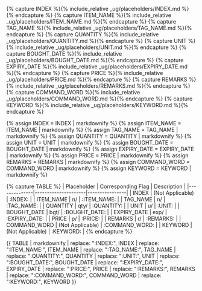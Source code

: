 <!-- markdownlint-disable-file first-line-h1 -->

<!-- ===== DECLARE VARIABLES ===== -->
<!-- markdownlint-disable -->
{% capture INDEX %}{% include_relative _ug/placeholders/INDEX.md %}{% endcapture %}
{% capture ITEM_NAME %}{% include_relative _ug/placeholders/ITEM_NAME.md %}{% endcapture %}
{% capture TAG_NAME %}{% include_relative _ug/placeholders/TAG_NAME.md %}{% endcapture %}
{% capture QUANTITY %}{% include_relative _ug/placeholders/QUANTITY.md %}{% endcapture %}
{% capture UNIT %}{% include_relative _ug/placeholders/UNIT.md %}{% endcapture %}
{% capture BOUGHT_DATE %}{% include_relative _ug/placeholders/BOUGHT_DATE.md %}{% endcapture %}
{% capture EXPIRY_DATE %}{% include_relative _ug/placeholders/EXPIRY_DATE.md %}{% endcapture %}
{% capture PRICE %}{% include_relative _ug/placeholders/PRICE.md %}{% endcapture %}
{% capture REMARKS %}{% include_relative _ug/placeholders/REMARKS.md %}{% endcapture %}
{% capture COMMAND_WORD %}{% include_relative _ug/placeholders/COMMAND_WORD.md %}{% endcapture %}
{% capture KEYWORD %}{% include_relative _ug/placeholders/KEYWORD.md %}{% endcapture %}

{% assign INDEX = INDEX | markdownify %}
{% assign ITEM_NAME = ITEM_NAME | markdownify %}
{% assign TAG_NAME = TAG_NAME | markdownify %}
{% assign QUANTITY = QUANTITY | markdownify %}
{% assign UNIT = UNIT | markdownify %}
{% assign BOUGHT_DATE = BOUGHT_DATE | markdownify %}
{% assign EXPIRY_DATE = EXPIRY_DATE | markdownify %}
{% assign PRICE = PRICE | markdownify %}
{% assign REMARKS = REMARKS | markdownify %}
{% assign COMMAND_WORD = COMMAND_WORD | markdownify %}
{% assign KEYWORD = KEYWORD | markdownify %}
<!-- markdownlint-restore -->

<!-- ===== CREATE TABLE FORMATTING IN NORMAL+ MARKDOWN ===== -->
<!-- WE USE :variable: FOR VALUES THAT ARE TO BE SUBSTITUTED -->
{% capture TABLE %}
| Placeholder  | Corresponding Flag  | Description    |
|--------------|---------------------|----------------|
| INDEX        | (Not Applicable)    | :INDEX:        |
| ITEM_NAME    | n/                  | :ITEM_NAME:    |
| TAG_NAME     | n/                  | :TAG_NAME:     |
| QUANTITY     | qty/                | :QUANTITY:     |
| UNIT         | u/                  | :UNIT:         |
| BOUGHT_DATE  | bgt/                | :BOUGHT_DATE:  |
| EXPIRY_DATE  | exp/                | :EXPIRY_DATE:  |
| PRICE        | p/                  | :PRICE:        |
| REMARKS      | r/                  | :REMARKS:      |
| COMMAND_WORD | (Not Applicable)    | :COMMAND_WORD: |
| KEYWORD      | (Not Applicable)    | :KEYWORD:      |
{% endcapture %}

<!-- ===== RENDER THE ACTUAL TABLE ===== -->
{{ TABLE
  | markdownify
  | replace: ":INDEX:", INDEX
  | replace: ":ITEM_NAME:", ITEM_NAME
  | replace: ":TAG_NAME:", TAG_NAME
  | replace: ":QUANTITY:", QUANTITY
  | replace: ":UNIT:", UNIT
  | replace: ":BOUGHT_DATE:", BOUGHT_DATE
  | replace: ":EXPIRY_DATE:", EXPIRY_DATE
  | replace: ":PRICE:", PRICE
  | replace: ":REMARKS:", REMARKS
  | replace: ":COMMAND_WORD:", COMMAND_WORD
  | replace: ":KEYWORD:", KEYWORD
}}
